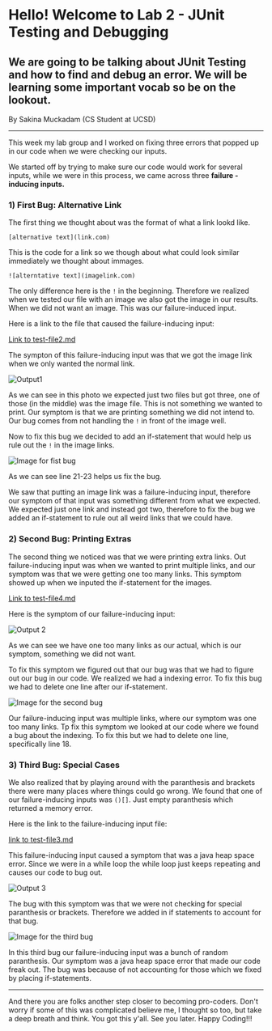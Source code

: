 # Hello! Welcome to Lab 2 - JUnit Testing and Debugging

## We are going to be talking about JUnit Testing and how to find and debug an error. We will be learning some important vocab so be on the lookout.

By Sakina Muckadam (CS Student at UCSD)


---

This week my lab group and I worked on fixing three errors that popped up in our code when we were checking our inputs. 

We started off by trying to make sure our code would work for several inputs, while we were in this process, we came across three **failure - inducing inputs.** 

### 1) First Bug: Alternative Link

The first thing we thought about was the format of what a link lookd like.

```[alternative text](link.com)```

This is the code for a link so we though about what could look similar immediately we thought about immages. 

```![alterntative text](imagelink.com)```

The only difference here is the `!` in the beginning. Therefore we realized when we tested our file with an image we also got the image in our results. When we did not want an image. This was our failure-induced input. 

Here is a link to the file that caused the failure-inducing input:

[Link to test-file2.md](test-file2.md)

The sympton of this failure-inducing input was that we got the image link when we only wanted the normal link. 


![Output1](output1.png)

As we can see in this photo we expected just two files but got three, one of those (in the middle) was the image file. This is not something we wanted to print. Our symptom is that we are printing something we did not intend to. Our bug comes from not handling the `!` in front of the image well.

Now to fix this bug we decided to add an if-statement that would help us rule out the `!` in the image links.

![Image for fist bug](lr2git1.png)

As we can see line 21-23 helps us fix the bug. 

We saw that putting an image link was a failure-inducing input, therefore our symptom of that input was something different from what we expected. We expected just one link and instead got two, therefore to fix the bug we added an if-statement to rule out all weird links that we could have.

### 2) Second Bug: Printing Extras

The second thing we noticed was that we were printing extra links. Out failure-inducing input was when we wanted to print multiple links, and our symptom was that we were getting one too many links. This symptom showed up when we inputed the if-statement for the images. 

[Link to test-file4.md](test-file4.md)

Here is the symptom of our failure-inducing input:

![Output 2](output2.png)

As we can see we have one too many links as our actual, which is our symptom, something we did not want. 

To fix this symptom we figured out that our bug was that we had to figure out our bug in our code. We realized we had a indexing error. To fix this bug we had to delete one line after our if-statement. 

![Image for the second bug](lr2git2.png)

Our failure-inducing input was multiple links, where our symptom was one too many links. Tp fix this symptom we looked at our code where we found a bug about the indexing. To fix this but we had to delete one line, specifically line 18. 


### 3) Third Bug: Special Cases

We also realized that by playing around with the paranthesis and brackets there were many places where things could go wrong. We found that one of our failure-inducing inputs was
` ()[] `. Just empty paranthesis which returned a memory error.

Here is the link to the failure-inducing input file:

[link to test-file3.md](test-file3.md)

This failure-inducing input caused a symptom that was a java heap space error. Since we were in a while loop the while loop just keeps repeating and causes our code to bug out.

![Output 3](output3.png)

The bug with this symptom was that we were not checking for special paranthesis or brackets. Therefore we added in if statements to account for that bug.

![Image for the third bug](lr2git3.png)

In this third bug our failure-inducing input was a bunch of random paranthesis. Our symptom was a java heap space error that made our code freak out. The bug was because of not accounting for those which we fixed by placing if-statements.

---
And there you are folks another step closer to becoming pro-coders.
Don't worry if some of this was complicated believe me, I thought so too, but take a deep breath and think. You got this y'all. See you later. Happy Coding!!!